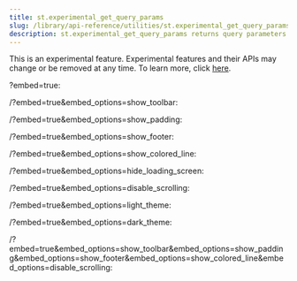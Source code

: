 ```yaml
---
title: st.experimental_get_query_params
slug: /library/api-reference/utilities/st.experimental_get_query_params
description: st.experimental_get_query_params returns query parameters currently showing in the browser's URL bar.
---
```


<Important>

This is an experimental feature. Experimental features and their APIs may change or be removed at any time. To learn more, click [here](/library/advanced-features/prerelease#experimental-features).

</Important>

<Autofunction function="streamlit.experimental_get_query_params" />

?embed=true:

<Cloud src="https://embed-param-test.streamlit.app/?embed=true" height="300" />

/?embed=true&embed_options=show_toolbar:

<Cloud src="https://embed-param-test.streamlit.app//?embed=true&embed_options=show_toolbar" height="300" />

/?embed=true&embed_options=show_padding:

<Cloud src="https://embed-param-test.streamlit.app//?embed=true&embed_options=show_padding" height="300" />

/?embed=true&embed_options=show_footer:

<Cloud src="https://embed-param-test.streamlit.app//?embed=true&embed_options=show_footer" height="300" />

/?embed=true&embed_options=show_colored_line:

<Cloud src="https://embed-param-test.streamlit.app//?embed=true&embed_options=show_colored_line" height="300" />

/?embed=true&embed_options=hide_loading_screen:

<Cloud src="https://embed-param-test.streamlit.app//?embed=true&embed_options=hide_loading_screen" height="300" />

/?embed=true&embed_options=disable_scrolling:

<Cloud src="https://embed-param-test.streamlit.app//?embed=true&embed_options=disable_scrolling" height="100" />

/?embed=true&embed_options=light_theme:

<Cloud src="https://embed-param-test.streamlit.app//?embed=true&embed_options=light_theme" height="300" />

/?embed=true&embed_options=dark_theme:

<Cloud src="https://embed-param-test.streamlit.app//?embed=true&embed_options=dark_theme" height="300" />

/?embed=true&embed_options=show_toolbar&embed_options=show_padding&embed_options=show_footer&embed_options=show_colored_line&embed_options=disable_scrolling:

<Cloud src="https://embed-param-test.streamlit.app//?embed=true&embed_options=show_toolbar&embed_options=show_padding&embed_options=show_footer&embed_options=show_colored_line&embed_options=disable_scrolling" height="300" />
